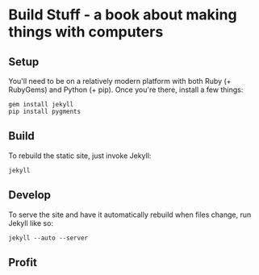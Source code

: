 # Build Stuff - a book about making things with computers

## Setup
You'll need to be on a relatively modern platform with both Ruby
(+ RubyGems) and Python (+ pip).  Once you're there, install a few
things:

    gem install jekyll
    pip install pygments


## Build
To rebuild the static site, just invoke Jekyll:

    jekyll


## Develop
To serve the site and have it automatically rebuild when files change,
run Jekyll like so:

    jekyll --auto --server


## Profit
